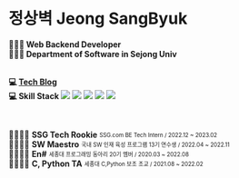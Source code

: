# 정상벽 Jeong SangByuk

**🧑🏻‍💻 Web Backend Developer**<br/>
**🧑🏻‍💻 Department of Software in Sejong Univ**<br/><br/>

**💻 [Tech Blog](https://velog.io/@jsb100800)**<br/>
**💻 Skill Stack**
<img src="https://img.shields.io/badge/Java-003366"/></a>
<img src="https://img.shields.io/badge/Spring-6DB33F"/></a>
<img src="https://img.shields.io/badge/JPA-13C100"/></a>
<img src="https://img.shields.io/badge/MySQL-4479A1"/></a>
<img src="https://img.shields.io/badge/AWS-232F3E"/></a>

<br/>

👨‍👨‍👦‍👦  **SSG Tech Rookie** <sub><sup>SSG.com BE Tech Intern / 2022.12 ~ 2023.02</sup></sub>   
👨‍👨‍👦‍👦  **SW Maestro** <sub><sup>국내 SW 인재 육성 프로그램 13기 연수생 / 2022.04 ~ 2022.11</sup></sub>   
👨‍👨‍👦‍👦  **En#** <sub><sup>세종대 프로그래밍 동아리 20기 멤버 / 2020.03 ~ 2022.08</sup></sub>   
👨‍👨‍👦‍👦  **C, Python TA** <sub><sup>세종대 C,Python 보조 조교 / 2021.08 ~ 2022.02</sup></sub>   
